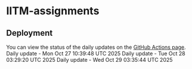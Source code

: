 # IITM-assignments

## Deployment

You can view the status of the daily updates on the [GitHub Actions page](https://github.com/Viscous106/IITM-assignments/actions/workflows/daily-update.yml).
Daily update - Mon Oct 27 10:39:48 UTC 2025
Daily update - Tue Oct 28 03:29:20 UTC 2025
Daily update - Wed Oct 29 03:35:44 UTC 2025
